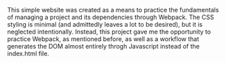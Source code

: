 This simple website was created as a means to practice the fundamentals of managing a project and its dependencies through Webpack. The CSS styling is minimal (and admittedly leaves a lot to be desired), but it is neglected intentionally. Instead, this project gave me the opportunity to practice Webpack, as mentioned before, as well as a workflow that generates the DOM almost entirely throgh Javascript instead of the index.html file.
